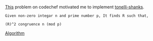 [This](https://discuss.codechef.com/t/lcasqrt-editorial/82141) problem on codechef motivated me to implement [tonelli-shanks](https://en.wikipedia.org/wiki/Tonelli%E2%80%93Shanks_algorithm#Speed_of_the_algorithm).

```
Given non-zero integar n and prime number p, It finds R such that,

(R)^2 congruence n (mod p)
```

[Algorithm](https://en.wikipedia.org/wiki/Tonelli%E2%80%93Shanks_algorithm#The_algorithm)